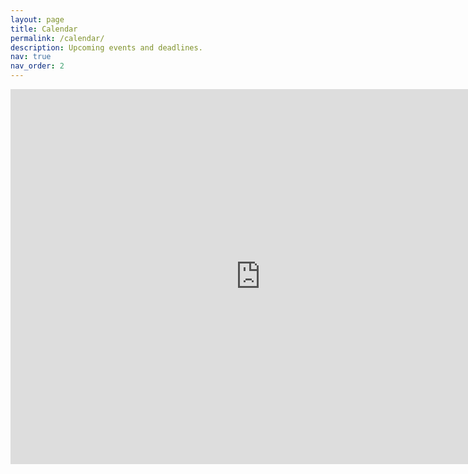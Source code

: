 ```yaml
---
layout: page
title: Calendar
permalink: /calendar/
description: Upcoming events and deadlines.
nav: true
nav_order: 2
---
```


<iframe src="https://calendar.google.com/calendar/embed?mode=MONTH&amp;height=600&amp;wkst=1&amp;bgcolor=%23FFFFFF&amp;src=aaronkr.trainer%40gmail.com&ctz=Asia%2FSeoul&amp;color=%232952A3" style="border-width:0" width="800" height="600" frameborder="0" scrolling="no"></iframe>
